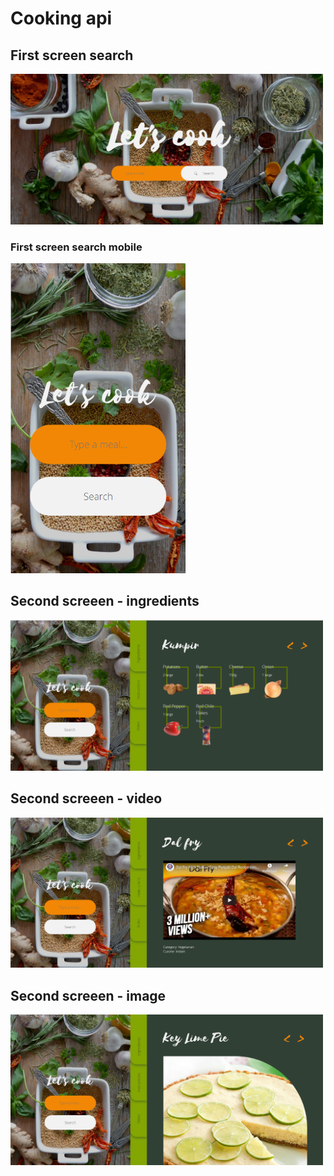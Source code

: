 <h1>Cooking api</h1>
<h2>First screen search</h2>
<img src="/cooking__first-screen.png" width="500">
<h3>First screen search mobile</h3>
<img src="/cooking__first-screen-mob.png" width="280">
<h2>Second screeen - ingredients</h2>
<img src="/cooking__second-screen-ingredients.png" width="500">
<h2>Second screeen - video</h2>
<img src="/cooking__second-screen-video.png" width="500">
<h2>Second screeen - image</h2>
<img src="/cooking__second-screen-image.png" width="500">
